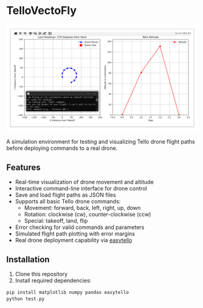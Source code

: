 # TelloVectoFly
![Flight Path Example](docs/images/flight_path_sample.png)

A simulation environment for testing and visualizing Tello drone flight paths before deploying commands to a real drone.

## Features

- Real-time visualization of drone movement and altitude
- Interactive command-line interface for drone control
- Save and load flight paths as JSON files
- Supports all basic Tello drone commands:
  - Movement: forward, back, left, right, up, down
  - Rotation: clockwise (cw), counter-clockwise (ccw)
  - Special: takeoff, land, flip
- Error checking for valid commands and parameters
- Simulated flight path plotting with error margins
- Real drone deployment capability via [easytello](https://github.com/Virodroid/easyTello)

## Installation

1. Clone this repository
2. Install required dependencies:
```python
pip install matplotlib numpy pandas easytello
python test.py
```